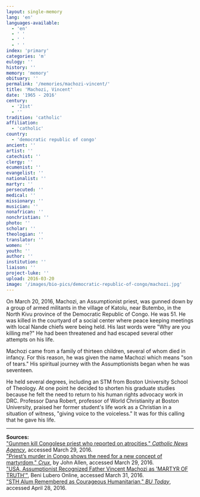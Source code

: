 ```yaml
---
layout: single-memory
lang: 'en'
languages-available:
  - 'en'
  - ' '
  - ' '
  - ' '
index: 'primary'
categories: 'm'
eulogy: ''
history: ''
memory: 'memory'
obituary: ''
permalink: '/memories/machozi-vincent/'
title: 'Machozi, Vincent'
date: '1965 - 2016'
century:
  - '21st'
  - ''                     
tradition: 'catholic'                       
affiliation:
  - 'catholic'
country:
  - 'democratic republic of congo'
ancient: ''
artist: ''
catechist: ''
clergy: ''
ecumenist: ''
evangelist: ''
nationalist: ''
martyr: ''
persecuted: ''
medical: ''
missionary: ''
musician: ''
nonafrican: ''
nonchristian: ''
photo: ''
scholar: ''
theologian: ''
translator: ''
women: ''
youth: ''
author: ''
institution: ''
liaison: ''
project-luke: ''
upload: 2016-03-20
image: '/images/bio-pics/democratic-republic-of-congo/machozi.jpg'
---
```

On March 20, 2016, Machozi, an Assumptionist priest, was gunned down by a group of armed militants in the village of Katolu, near Butembo, in the North Kivu province of the Democratic Republic of Congo. He was 51\. He was killed in the courtyard of a social center where peace keeping meetings with local Nande chiefs were being held. His last words were "Why are you killing me?" He had been threatened and had escaped several other attempts on his life.  

Machozi came from a family of thirteen children, several of whom died in infancy. For this reason, he was given the name Machozi which means "son of tears." His spiritual journey with the Assumptionists began when he was seventeen.  

He held several degrees, including an STM from Boston University School of Theology. At one point he decided to shorten his graduate studies because he felt the need to return to his human rights advocacy work in DRC. Professor Dana Robert, professor of World Christianity at Boston University, praised her former student's life work as a Christian in a situation of witness, "giving voice to the voiceless." It was for this calling that he gave his life.  

***

**Sources:**  
["Gunmen kill Congolese priest who reported on atrocities," _Catholic News Agency_](http://www.catholicnewsagency.com/news/gunmen-kill-congolese-priest-who-reported-on-atrocities-24672/), accessed March 29, 2016.  
["Priest’s murder in Congo shows the need for a new concept of martyrdom," _Crux_](http://www.cruxnow.com/church/2016/03/22/priests-murder-in-congo-shows-the-need-for-a-new-concept-of-martyrdom/), by John Allen, accessed March 29, 2016.  
["USA, Assumptionist Recognized Father Vincent Machozi as 'MARTYR OF TRUTH'"](http://benilubero.com/usa-assumptionist-recognized-father-vincent-machozi-as-martyrs-of-truth/), Beni Lubero Online, accessed March 31, 2016.  
["STH Alum Remembered as Courageous Humanitarian," _BU Today_](http://www.bu.edu/today/2016/vincent-machozi-priest-and-humanitarian-remembered/), accessed April 28, 2016.
